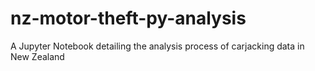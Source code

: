 # nz-motor-theft-py-analysis
 A Jupyter Notebook detailing the analysis process of carjacking data in New Zealand
